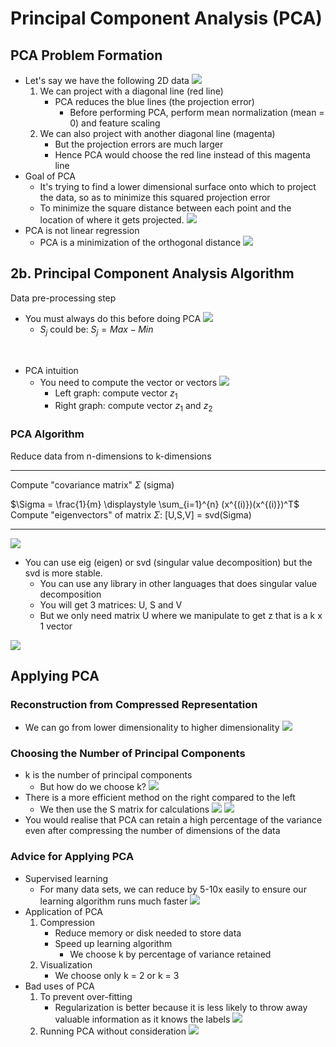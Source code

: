 # Principal Component Analysis (PCA)

## PCA Problem Formation
- Let's say we have the following 2D data
![](img/unsupervisedlearning20.png)
    1. We can project with a diagonal line (red line)
        - PCA reduces the blue lines (the projection error)
            - Before performing PCA, perform mean normalization (mean = 0) and feature scaling
    2. We can also project with another diagonal line (magenta)
        - But the projection errors are much larger
        - Hence PCA would choose the red line instead of this magenta line
- Goal of PCA
    - It's trying to find a lower dimensional surface onto which to project the data, so as to minimize this squared projection error
    - To minimize the square distance between each point and the location of where it gets projected. 
    ![](img/unsupervisedlearning21.png)
- PCA is not linear regression
    - PCA is a minimization of the orthogonal distance
    ![](img/unsupervisedlearning22.png)

## 2b. Principal Component Analysis Algorithm

Data pre-processing step
  - You must always do this before doing PCA
  ![](img/unsupervisedlearning23.png)
    - $S_j$ could be: $S_j=Max-Min$

<br>

- PCA intuition
    - You need to compute the vector or vectors
        ![](img/unsupervisedlearning24.png)
        - Left graph: compute vector $z_1$
        - Right graph: compute vector $z_1$ and $z_2$

### PCA Algorithm

Reduce data from n-dimensions to k-dimensions

----

Compute "covariance matrix" $\Sigma$ (sigma)

$\Sigma = \frac{1}{m} \displaystyle \sum_{i=1}^{n} (x^{(i)})(x^{(i)})^T$
Compute "eigenvectors" of matrix $\Sigma$:
  [U,S,V] = svd(Sigma)

----

![](img/unsupervisedlearning25.png)

- You can use eig (eigen) or svd (singular value decomposition) but the svd is more stable.
  - You can use any library in other languages that does singular value decomposition
  - You will get 3 matrices: U, S and V
  - But we only need matrix U where we manipulate to get z that is a k x 1 vector

![](img/unsupervisedlearning26.png)

## Applying PCA

### Reconstruction from Compressed Representation
- We can go from lower dimensionality to higher dimensionality
![](img/unsupervisedlearning28.png)

### Choosing the Number of Principal Components
- k is the number of principal components 
    - But how do we choose k?
    ![](img/unsupervisedlearning29.png)
- There is a more efficient method on the right compared to the left
    - We then use the S matrix for calculations 
    ![](img/unsupervisedlearning30.png)
    ![](img/unsupervisedlearning31.png)
- You would realise that PCA can retain a high percentage of the variance even after compressing the number of dimensions of the data

### Advice for Applying PCA
- Supervised learning
    - For many data sets, we can reduce by 5-10x easily to ensure our learning algorithm runs much faster
    ![](img/unsupervisedlearning32.png)
- Application of PCA
    1. Compression
        - Reduce memory or disk needed to store data
        - Speed up learning algorithm   
            - We choose k by percentage of variance retained
    2. Visualization
        - We choose only k = 2 or k = 3 
- Bad uses of PCA
    1. To prevent over-fitting
        - Regularization is better because it is less likely to throw away valuable information as it knows the labels
        ![](img/unsupervisedlearning33.png)
    2. Running PCA without consideration
        ![](img/unsupervisedlearning34.png)